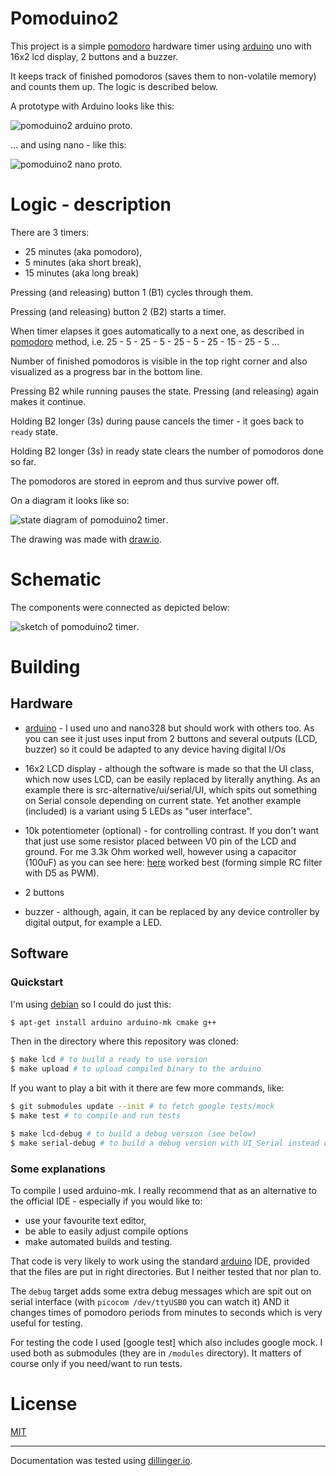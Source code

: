 # Pomoduino2

This project is a simple [pomodoro] hardware timer using [arduino] uno with 16x2
lcd display, 2 buttons and a buzzer.

It keeps track of finished pomodoros (saves them to non-volatile memory) and
counts them up. The logic is described below.

A prototype with Arduino looks like this:

![pomoduino2 arduino proto](/doc/images/arduino_proto.jpg?raw=true "Pomoduino2 prototype with arduino").

... and using nano - like this:

![pomoduino2 nano proto](/doc/images/nano_proto.jpg?raw=true "Pomoduino2 prototype with nano").


# Logic - description

There are 3 timers:
- 25 minutes (aka pomodoro),
- 5 minutes (aka short break),
- 15 minutes (aka long break)

Pressing (and releasing) button 1 (B1) cycles through them.

Pressing (and releasing) button 2 (B2) starts a timer.

When timer elapses it goes automatically to a next one, as described in
[pomodoro] method, i.e. 25 - 5 - 25 - 5 - 25 - 5 - 25 - 15 - 25 - 5 ...

Number of finished pomodoros is visible in the top right corner and also
visualized as a progress bar in the bottom line.

Pressing B2 while running pauses the state. Pressing (and releasing) again makes
it continue.

Holding B2 longer (3s) during pause cancels the timer - it goes back to `ready`
state.

Holding B2 longer (3s) in ready state clears the number of pomodoros done so
far.

The pomodoros are stored in eeprom and thus survive power off.

On a diagram it looks like so:

![state diagram of pomoduino2 timer](/doc/images/pomoduino2_state_diagram.png?raw=true "State diagram").

The drawing was made with [draw.io](https://www.draw.io/).

# Schematic

The components were connected as depicted below:

![sketch of pomoduino2 timer](/doc/images/arduino_sketch_small.png?raw=true "Sketch diagram").


# Building

## Hardware

- [arduino] - I used uno and nano328 but should work with others too. As you can
  see it just uses input from 2 buttons and several outputs (LCD, buzzer) so it
  could be adapted to any device having digital I/Os
- 16x2 LCD display - although the software is made so that the UI class, which
  now uses LCD, can be easily replaced by literally anything. As an example
  there is src-alternative/ui/serial/UI, which spits out something on Serial
  console depending on current state. Yet another example (included) is a
  variant using 5 LEDs as "user interface".
- 10k potentiometer (optional) - for controlling contrast. If you don't want
  that just use some resistor placed between V0 pin of the LCD and ground. For
  me 3.3k Ohm worked well, however using a capacitor (100uF) as you can see here:
  [here](/doc/images/nano_sketch_big.png) worked best (forming simple RC
  filter with D5 as PWM).

- 2 buttons
- buzzer - although, again, it can be replaced by any device controller by
  digital output, for example a LED.



## Software

### Quickstart

I'm using [debian] so I could do just this:
```sh
$ apt-get install arduino arduino-mk cmake g++
```

Then in the directory where this repository was cloned:
```sh
$ make lcd # to build a ready to use version
$ make upload # to upload compiled binary to the arduino
```

If you want to play a bit with it there are few more commands, like:

```sh
$ git submodules update --init # to fetch google tests/mock
$ make test # to compile and run tests

$ make lcd-debug # to build a debug version (see below)
$ make serial-debug # to build a debug version with UI_Serial instead of UI_Full
```

### Some explanations

To compile I used arduino-mk. I really recommend that as an alternative to the
official IDE - especially if you would like to:
- use your favourite text editor,
- be able to easily adjust compile options
- make automated builds and testing.

That code is very likely to work using the standard [arduino] IDE, provided that
the files are put in right directories. But I neither tested that nor plan to.

The `debug` target adds some extra debug messages which are spit out on serial
interface (with `picocom /dev/ttyUSB0` you can watch it) AND it changes times of pomodoro
periods from minutes to seconds which is very useful for testing.

For testing the code I used [google test] which also includes google mock. I
used both as submodules (they are in `/modules` directory). It matters of
course only if you need/want to run tests.

# License

[MIT](LICENSE)

----
Documentation was tested using [dillinger.io](http://dillinger.io/).

[//]: # (These are reference links used in the body of this note and get stripped out when the markdown processor does its job. There is no need to format nicely because it shouldn't be seen. Thanks SO - http://stackoverflow.com/questions/4823468/store-comments-in-markdown-syntax)

[arduino]: <https://www.arduino.cc/>
[debian]: <https://www.debian.org/>
[googletest]: <https://github.com/google/googletest>
[pomodoro]: <https://en.wikipedia.org/wiki/Pomodoro_Technique>

